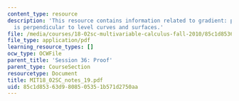 ```yaml
---
content_type: resource
description: 'This resource contains information related to gradient: proof that it
  is perpendicular to level curves and surfaces.'
file: /media/courses/18-02sc-multivariable-calculus-fall-2010/85c1d85363d9808505351b571d2750aa_MIT18_02SC_notes_19.pdf
file_type: application/pdf
learning_resource_types: []
ocw_type: OCWFile
parent_title: 'Session 36: Proof'
parent_type: CourseSection
resourcetype: Document
title: MIT18_02SC_notes_19.pdf
uid: 85c1d853-63d9-8085-0535-1b571d2750aa
---
```

